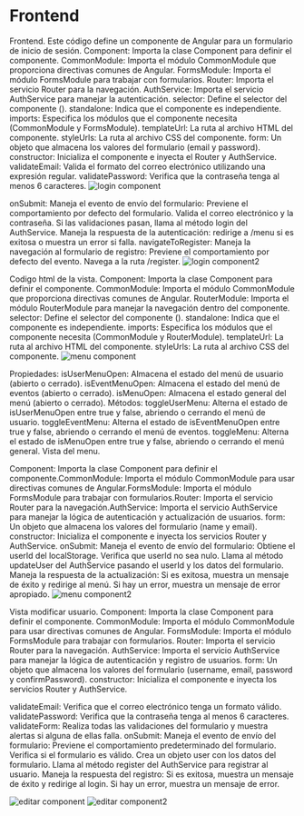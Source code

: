 # Frontend


 
 Frontend.
Este código define un componente de Angular para un formulario de inicio de sesión. Component: Importa la clase Component para definir el componente.
CommonModule: Importa el módulo CommonModule que proporciona directivas comunes de Angular.
FormsModule: Importa el módulo FormsModule para trabajar con formularios.
Router: Importa el servicio Router para la navegación.
AuthService: Importa el servicio AuthService para manejar la autenticación.
selector: Define el selector del componente (<app-login>).
standalone: Indica que el componente es independiente.
imports: Especifica los módulos que el componente necesita (CommonModule y FormsModule). templateUrl: La ruta al archivo HTML del componente.
styleUrls: La ruta al archivo CSS del componente.
form: Un objeto que almacena los valores del formulario (email y password). constructor: Inicializa el componente e inyecta el Router y AuthService.
validateEmail: Valida el formato del correo electrónico utilizando una expresión regular. validatePassword: Verifica que la contraseña tenga al menos 6 caracteres.
    ![login component](https://github.com/user-attachments/assets/d68616da-c6ea-4191-b2e5-e5a36bb8337d)

 onSubmit: Maneja el evento de envío del formulario:
Previene el comportamiento por defecto del formulario.
Valida el correo electrónico y la contraseña.
Si las validaciones pasan, llama al método login del AuthService.
Maneja la respuesta de la autenticación: redirige a /menu si es exitosa o muestra un error si falla.
navigateToRegister: Maneja la navegación al formulario de registro: Previene el comportamiento por defecto del evento.
Navega a la ruta /register.
  ![login component2](https://github.com/user-attachments/assets/485fbf58-9ef5-4943-a6fa-7d4479a67309)

 Codigo html de la vista.
Component: Importa la clase Component para definir el componente.
CommonModule: Importa el módulo CommonModule que proporciona directivas comunes de Angular.
RouterModule: Importa el módulo RouterModule para manejar la navegación dentro del componente.
selector: Define el selector del componente (<app-menu>).
standalone: Indica que el componente es independiente.
imports: Especifica los módulos que el componente necesita (CommonModule y RouterModule).
templateUrl: La ruta al archivo HTML del componente.
styleUrls: La ruta al archivo CSS del componente.
   ![menu component](https://github.com/user-attachments/assets/3835d1ce-ad02-4eed-8c91-3dc558ff5ed5)

 Propiedades:
isUserMenuOpen: Almacena el estado del menú de usuario (abierto o cerrado). isEventMenuOpen: Almacena el estado del menú de eventos (abierto o cerrado).
isMenuOpen: Almacena el estado general del menú (abierto o cerrado).
Métodos:
toggleUserMenu: Alterna el estado de isUserMenuOpen entre true y false, abriendo o cerrando el menú de usuario.
toggleEventMenu: Alterna el estado de isEventMenuOpen entre true y false, abriendo o cerrando el menú de eventos.
toggleMenu: Alterna el estado de isMenuOpen entre true y false, abriendo o cerrando el menú general.
Vista del menu.
  
 Component: Importa la clase Component para definir el componente.CommonModule: Importa el módulo CommonModule para usar directivas comunes de Angular.FormsModule: Importa el módulo FormsModule para trabajar con formularios.Router: Importa el servicio Router para la navegación.AuthService: Importa el servicio AuthService para manejar la lógica de autenticación y actualización de usuarios.
form: Un objeto que almacena los valores del formulario (name y email). constructor: Inicializa el componente e inyecta los servicios Router y AuthService.
onSubmit: Maneja el evento de envío del formulario:
Obtiene el userId del localStorage.
Verifica que userId no sea nulo.
Llama al método updateUser del AuthService pasando el userId y los datos del formulario. Maneja la respuesta de la actualización:
Si es exitosa, muestra un mensaje de éxito y redirige al menú. Si hay un error, muestra un mensaje de error apropiado.
    ![menu component2](https://github.com/user-attachments/assets/de54172d-ab9e-402b-a902-e9fb6aa7cf19)

 Vista modificar usuario.
Component: Importa la clase Component para definir el componente.
CommonModule: Importa el módulo CommonModule para usar directivas comunes de Angular. FormsModule: Importa el módulo FormsModule para trabajar con formularios.
Router: Importa el servicio Router para la navegación.
AuthService: Importa el servicio AuthService para manejar la lógica de autenticación y registro de usuarios.
form: Un objeto que almacena los valores del formulario (username, email, password y confirmPassword).
constructor: Inicializa el componente e inyecta los servicios Router y AuthService.
   
 validateEmail: Verifica que el correo electrónico tenga un formato válido.
validatePassword: Verifica que la contraseña tenga al menos 6 caracteres.
validateForm: Realiza todas las validaciones del formulario y muestra alertas si alguna de ellas falla.
onSubmit: Maneja el evento de envío del formulario:
Previene el comportamiento predeterminado del formulario. Verifica si el formulario es válido.
Crea un objeto user con los datos del formulario.
Llama al método register del AuthService para registrar al usuario. Maneja la respuesta del registro:
Si es exitosa, muestra un mensaje de éxito y redirige al login.
Si hay un error, muestra un mensaje de error.
  
![editar component](https://github.com/user-attachments/assets/817bfff6-6a45-4139-a0e0-12260f45b2a4)
![editar component2](https://github.com/user-attachments/assets/bf7eb0ac-2f2c-45c5-8eb8-ee82a0c233a6)
  


